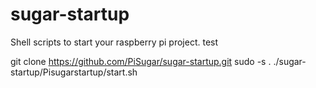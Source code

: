 # sugar-startup
Shell scripts to start your raspberry pi project. 
test


git clone https://github.com/PiSugar/sugar-startup.git
sudo -s . ./sugar-startup/Pisugarstartup/start.sh
